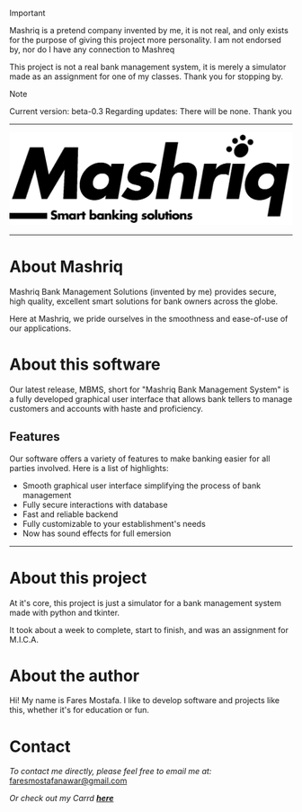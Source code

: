 > [!IMPORTANT]
> Mashriq is a pretend company invented by me, it is not real, and only exists for the purpose of giving this project more personality. I am not endorsed by, nor do I have any connection to Mashreq
>
> This project is not a real bank management system, it is merely a simulator made as an assignment for one of my classes. Thank you for stopping by.


> [!NOTE]
> Current version: beta-0.3 
> Regarding updates: There will be none. Thank you

***
![Mashriq logo](https://github.com/FaresNawar/bank-management-system/blob/main/logo.png)
***
# About Mashriq
Mashriq Bank Management Solutions (invented by me) provides secure, high quality, excellent smart solutions for bank owners across the globe.

Here at Mashriq, we pride ourselves in the smoothness and ease-of-use of our applications.

# About this software
Our latest release, MBMS, short for "Mashriq Bank Management System" is a fully developed graphical user interface that allows bank tellers to manage customers and accounts with haste and proficiency.

## Features
Our software offers a variety of features to make banking easier for all parties involved. Here is a list of highlights:
- Smooth graphical user interface simplifying the process of bank management
- Fully secure interactions with database
- Fast and reliable backend
- Fully customizable to your establishment's needs
- Now has sound effects for full emersion
***
# About this project
At it's core, this project is just a simulator for a bank management system made with python and tkinter.

It took about a week to complete, start to finish, and was an assignment for M.I.C.A.

# About the author
Hi! My name is Fares Mostafa. I like to develop software and projects like this, whether it's for education or fun.

# Contact
*To contact me directly, please feel free to email me at:*
faresmostafanawar@gmail.com

*Or check out my Carrd [**here**](https://faresmostafa.carrd.co/#)*
